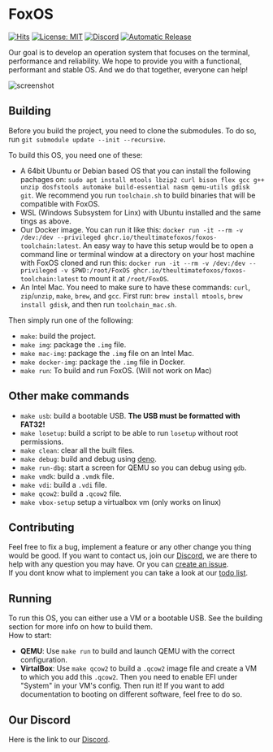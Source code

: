 # FoxOS

[![Hits](https://hits.seeyoufarm.com/api/count/incr/badge.svg?url=https%3A%2F%2Fgithub.com%2FTheUltimateFoxOS%2FFoxOS&count_bg=%2379C83D&title_bg=%23555555&icon=&icon_color=%23E7E7E7&title=hits&edge_flat=false)](https://hits.seeyoufarm.com)
[![License: MIT](https://img.shields.io/badge/license-MIT-blue.svg)](LICENSE)
[![Discord](https://img.shields.io/discord/810910573864550410.svg?color=%237289da&label=discord)](https://discord.gg/qfYBHFWDcK)
[![Automatic Release](https://github.com/TheUltimateFoxOS/FoxOS/actions/workflows/release.yml/badge.svg)](https://github.com/TheUltimateFoxOS/FoxOS/actions/workflows/release.yml)

Our goal is to develop an operation system that focuses on the terminal, performance and reliability. We hope to provide you with a functional, performant and stable OS. And we do that together, everyone can help!

![screenshot](https://github.com/TheUltimateFoxOS/FoxOS/releases/download/latest/foxos.jpg)

## Building

Before you build the project, you need to clone the submodules. To do so, run `git submodule update --init --recursive`.  

To build this OS, you need one of these:

* A 64bit Ubuntu or Debian based OS that you can install the following pachages on: `sudo apt install mtools lbzip2 curl bison flex gcc g++ unzip dosfstools automake build-essential nasm qemu-utils gdisk git`. We recommend you run `toolchain.sh` to build binaries that will be compatible with FoxOS.
* WSL (Windows Subsystem for Linx) with Ubuntu installed and the same tings as above.
* Our Docker image. You can run it like this: `docker run -it --rm -v /dev:/dev --privileged ghcr.io/theultimatefoxos/foxos-toolchain:latest`. An easy way to have this setup would be to open a command line or terminal window at a directory on your host machine with FoxOS cloned and run this: `docker run -it --rm -v /dev:/dev --privileged -v $PWD:/root/FoxOS ghcr.io/theultimatefoxos/foxos-toolchain:latest` to mount it at `/root/FoxOS`.
* An Intel Mac. You need to make sure to have these commands: `curl`, `zip`/`unzip`, `make`, `brew`, and `gcc`. First run: `brew install mtools`, `brew install gdisk`, and then run `toolchain_mac.sh`.
  
Then simply run one of the following:

* `make`: build the project.
* `make img`: package the `.img` file.
* `make mac-img`: package the `.img` file on an Intel Mac.
* `make docker-img`: package the `.img` file in Docker.
* `make run`: To build and run FoxOS. (Will not work on Mac)

## Other make commands

* `make usb`: build a bootable USB. **The USB must be formatted with FAT32!**
* `make losetup`: build a script to be able to run `losetup` without root permissions.
* `make clean`: clear all the built files.
* `make debug`: build and debug using [deno](https://deno.land/).
* `make run-dbg`: start a screen for QEMU so you can debug using `gdb`.
* `make vmdk`: build a `.vmdk` file.
* `make vdi`: build a `.vdi` file.
* `make qcow2`: build a `.qcow2` file.
* `make vbox-setup` setup a virtualbox vm (only works on linux)

## Contributing

Feel free to fix a bug, implement a feature or any other change you thing would be good. If you want to contact us, join our [Discord](https://discord.gg/qfYBHFWDcK), we are there to help with any question you may have. Or you can [create an issue](https://github.com/TheUltimateFoxOS/FoxOS/issues/new/choose).  
If you dont know what to implement you can take a look at our [todo list](https://github.com/TheUltimateFoxOS/FoxOS/projects/1).

## Running

To run this OS, you can either use a VM or a bootable USB. See the building section for more info on how to build them.  
How to start:

* **QEMU**: Use `make run` to build and launch QEMU with the correct configuration.
* **VirtalBox**: Use `make qcow2` to build a `.qcow2` image file and create a VM to which you add this `.qcow2`. Then you need to enable EFI under "System" in your VM's config. Then run it!
If you want to add documentation to booting on different software, feel free to do so.

## Our Discord

Here is the link to our [Discord](https://discord.gg/qfYBHFWDcK).

